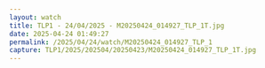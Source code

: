 ```yaml
---
layout: watch
title: TLP1 - 24/04/2025 - M20250424_014927_TLP_1T.jpg
date: 2025-04-24 01:49:27
permalink: /2025/04/24/watch/M20250424_014927_TLP_1
capture: TLP1/2025/202504/20250423/M20250424_014927_TLP_1T.jpg
---
```

